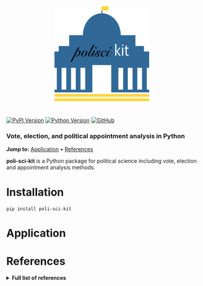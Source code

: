 <div align="center">
  <a href="https://github.com/andrewtavis/poli-sci-kit"><img src="https://raw.githubusercontent.com/andrewtavis/poli-sci-kit/master/resources/poli-sci-kit_logo.png" width="250" height="250"></a>
</div>

# 

[![PyPI Version](https://badge.fury.io/py/poli-sci-kit.svg)](https://pypi.org/project/poli-sci-kit/)
[![Python Version](https://img.shields.io/badge/python-3.5%20%7C%203.6%20%7C%203.7-blue.svg)](https://pypi.org/project/poli-sci-kit/)
[![GitHub](https://img.shields.io/github/license/andrewtavis/poli-sci-kit.svg)](https://github.com/andrewtavis/poli-sci-kit/blob/master/LICENSE)

### Vote, election, and political appointment analysis in Python

**Jump to:** [Application](#application) • [References](#references)

__poli-sci-kit__ is a Python package for political science including vote, election and appointment analysis methods.

# Installation
```bash
pip install poli-sci-kit
```


# Application


# References
<details><summary><strong>Full list of references<strong></summary>
<p>

</p>
</details>
